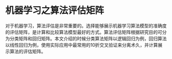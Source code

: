 # 机器学习之算法评估矩阵

对于机器学习，算法评估是非常重要的。选择能够展示机器学习算法模型的准确度的评估矩阵，是计算和比较算法模型最好的方式。算法评估矩阵根据研究目的可分为分类矩阵和回归矩阵。本文介绍的时候分类算法矩阵以逻辑回归为例，回归算法以线性回归为例，使用实际应用中最常用的10折交叉验证来分离术久，并计算展示算法的评估矩阵。